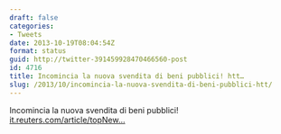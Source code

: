 ```yaml
---
draft: false
categories:
- Tweets
date: 2013-10-19T08:04:54Z
format: status
guid: http://twitter-391459928470466560-post
id: 4716
title: Incomincia la nuova svendita di beni pubblici! htt…
slug: /2013/10/incomincia-la-nuova-svendita-di-beni-pubblici-htt/
---
```


Incomincia la nuova svendita di beni pubblici! [it.reuters.com/article/topNew…](http://it.reuters.com/article/topNews/idITMIE99H01U20131018)